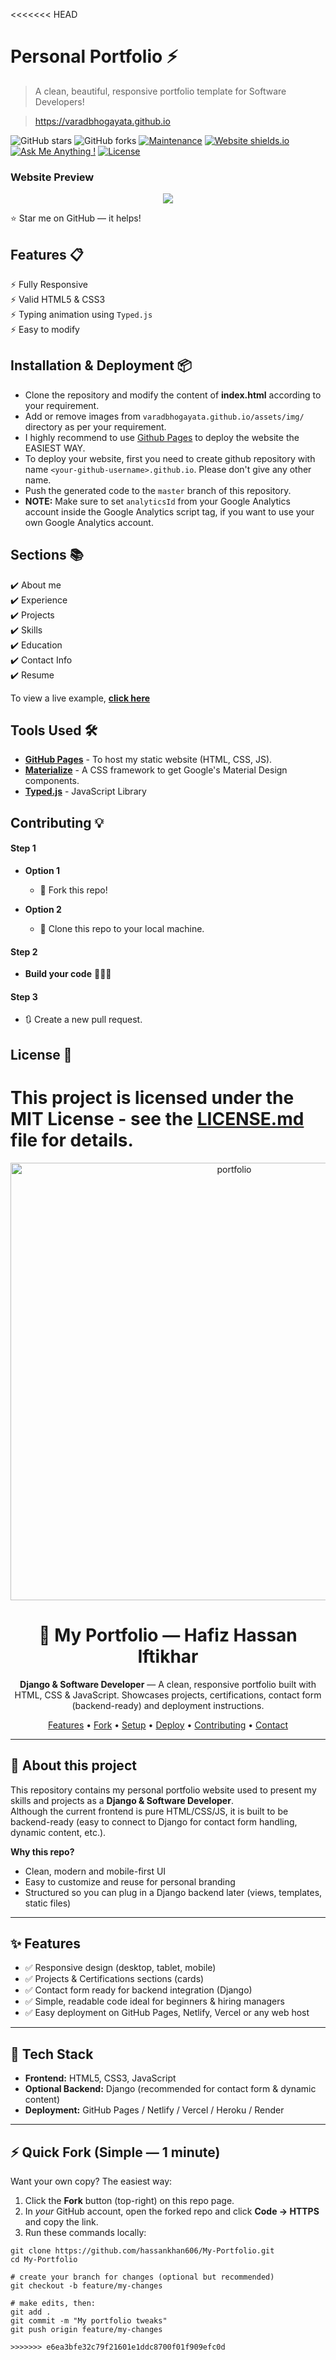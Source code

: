 <<<<<<< HEAD
# Personal Portfolio ⚡️ 
> A clean, beautiful, responsive portfolio template for Software Developers!

> https://varadbhogayata.github.io

![GitHub stars](https://img.shields.io/github/stars/hassankhan606) 
![GitHub forks](https://img.shields.io/github/forks/hassankhan606)
[![Maintenance](https://img.shields.io/badge/maintained-yes-green.svg)](https://github.com/hassankhan606/hassankhan606.github.io/commits/master)
[![Website shields.io](https://img.shields.io/badge/website-up-yellow)](http://varadbhogayata.github.io/)
[![Ask Me Anything !](https://img.shields.io/badge/ask%20me-linkedin-1abc9c.svg)](https://www.linkedin.com/in/varadbhogayata/)
[![License](http://img.shields.io/:license-mit-blue.svg?style=flat-square)](http://badges.mit-license.org)

### Website Preview
<p align="center"> 
  <kbd>
    <a href="https://varadbhogayata.github.io" target="_blank"><img src="examples/preview.gif">
  </a>
  </kbd>
</p>

:star: Star me on GitHub — it helps!

## Features 📋
⚡️ Fully Responsive\
⚡️ Valid HTML5 & CSS3\
⚡️ Typing animation using `Typed.js`\
⚡️ Easy to modify

## Installation & Deployment 📦
- Clone the repository and modify the content of <b>index.html</b> according to your requirement.
- Add or remove images from `varadbhogayata.github.io/assets/img/` directory as per your requirement.
- I highly recommend to use [Github Pages](https://create-react-app.dev/docs/deployment/#github-pages) to deploy the website the EASIEST WAY.
- To deploy your website, first you need to create github repository with name `<your-github-username>.github.io`. Please don't give any other name.
- Push the generated code to the `master` branch of this repository.
- <b>NOTE:</b> Make sure to set `analyticsId` from your Google Analytics account inside the Google Analytics script tag, if you want to use your own Google Analytics account.

## Sections 📚
✔️ About me\
✔️ Experience\
✔️ Projects \
✔️ Skills \
✔️ Education\
✔️ Contact Info\
✔️ Resume

To view a live example, **[click here](https://varadbhogayata.github.io/)**

## Tools Used 🛠️
* [<b>GitHub Pages</b>](https://create-react-app.dev/docs/deployment/#github-pages) - To host my static website (HTML, CSS, JS).
* [<b>Materialize</b>](https://materializecss.com/) - A CSS framework to get Google's Material Design components.
* [<b>Typed.js</b>](https://mattboldt.com/demos/typed-js/) - JavaScript Library

## Contributing 💡
#### Step 1

- **Option 1**
    - 🍴 Fork this repo!

- **Option 2**
    - 👯 Clone this repo to your local machine.


#### Step 2

- **Build your code** 🔨🔨🔨

#### Step 3

- 🔃 Create a new pull request.

## License 📄
This project is licensed under the MIT License - see the [LICENSE.md](./LICENSE) file for details.
=======
<!-- README.md for My-Portfolio -->
<p align="center">
  <img alt="portfolio" src="https://raw.githubusercontent.com/your-username/My-Portfolio/main/assets/preview.png" width="700" />
</p>

<h1 align="center">🌟 My Portfolio — Hafiz Hassan Iftikhar</h1>

<p align="center">
  <strong>Django & Software Developer</strong> — A clean, responsive portfolio built with HTML, CSS & JavaScript.  
  Showcases projects, certifications, contact form (backend-ready) and deployment instructions.
</p>

<p align="center">
  <a href="#features">Features</a> • 
  <a href="#quick-fork">Fork</a> • 
  <a href="#setup">Setup</a> • 
  <a href="#deploy">Deploy</a> • 
  <a href="#contributing">Contributing</a> • 
  <a href="#contact">Contact</a>
</p>

---

## 🔎 About this project

This repository contains my personal portfolio website used to present my skills and projects as a **Django & Software Developer**.  
Although the current frontend is pure HTML/CSS/JS, it is built to be backend-ready (easy to connect to Django for contact form handling, dynamic content, etc.).

**Why this repo?**
- Clean, modern and mobile-first UI  
- Easy to customize and reuse for personal branding  
- Structured so you can plug in a Django backend later (views, templates, static files)

---

## ✨ Features

- ✅ Responsive design (desktop, tablet, mobile)  
- ✅ Projects & Certifications sections (cards)  
- ✅ Contact form ready for backend integration (Django)  
- ✅ Simple, readable code ideal for beginners & hiring managers  
- ✅ Easy deployment on GitHub Pages, Netlify, Vercel or any web host

---

## 🧰 Tech Stack

- **Frontend:** HTML5, CSS3, JavaScript  
- **Optional Backend:** Django (recommended for contact form & dynamic content)  
- **Deployment:** GitHub Pages / Netlify / Vercel / Heroku / Render

---

## ⚡ Quick Fork (Simple — 1 minute)

Want your own copy? The easiest way:

1. Click the **Fork** button (top-right) on this repo page.  
2. In *your* GitHub account, open the forked repo and click **Code → HTTPS** and copy the link.  
3. Run these commands locally:

```clone your fork
git clone https://github.com/hassankhan606/My-Portfolio.git
cd My-Portfolio

# create your branch for changes (optional but recommended)
git checkout -b feature/my-changes

# make edits, then:
git add .
git commit -m "My portfolio tweaks"
git push origin feature/my-changes

>>>>>>> e6ea3bfe32c79f21601e1ddc8700f01f909efc0d
